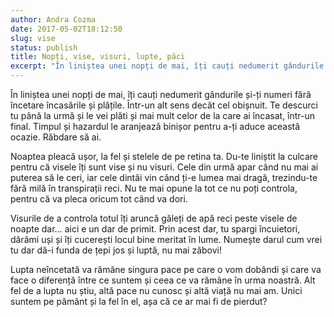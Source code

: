 ```yaml
---
author: Andra Cozma
date: 2017-05-02T18:12:50
slug: vise
status: publish
title: Nopți, vise, visuri, lupte, păci
excerpt: "În liniștea unei nopți de mai, îți cauți nedumerit gândurile și-ți numeri fără încetare încasările și plățile. Într-un alt sens  "
---
```

În liniștea unei nopți de mai, îți cauți nedumerit gândurile și-ți numeri fără încetare încasările și plățile. Într-un alt sens decât cel obișnuit. Te descurci tu până la urmă și le vei plăti și mai mult celor de la care ai încasat, într-un final. Timpul și hazardul le aranjează binișor pentru a-ți aduce această ocazie. Răbdare să ai.

Noaptea pleacă ușor, la fel și stelele de pe retina ta. Du-te liniștit la culcare pentru că visele îți sunt vise și nu visuri. Cele din urmă apar când nu mai ai puterea să le ceri, iar cele dintâi vin când ți-e lumea mai dragă, trezindu-te fără milă în transpirații reci. Nu te mai opune la tot ce nu poți controla, pentru că va pleca oricum tot când va dori.

Visurile de a controla totul îți aruncă găleți de apă reci peste visele de noapte dar… aici e un dar de primit. Prin acest dar, tu spargi încuietori, dărâmi uși și îți cucerești locul bine meritat în lume. Numește darul cum vrei tu dar dă-i funda de țepi jos și luptă, nu mai zăbovi!

Lupta neîncetată va rămâne singura pace pe care o vom dobândi și care va face o diferență între ce suntem și ceea ce va rămâne în urma noastră. Alt fel de a lupta nu știu, altă pace nu cunosc și altă viață nu mai am. Unici suntem pe pământ și la fel în el, așa că ce ar mai fi de pierdut?
    